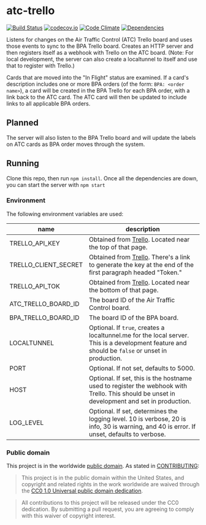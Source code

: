 # atc-trello

[![Build Status](https://travis-ci.org/18F/atc-trello.svg?branch=develop)](https://travis-ci.org/18F/atc-trello)
[![codecov.io](https://codecov.io/github/18F/atc-trello/coverage.svg?branch=develop)](https://codecov.io/github/18F/atc-trello?branch=develop)
[![Code Climate](https://codeclimate.com/github/18F/atc-trello/badges/gpa.svg)](https://codeclimate.com/github/18F/atc-trello)
[![Dependencies](https://david-dm.org/18F/atc-trello.svg)](https://david-dm.org/18F/atc-trello)

Listens for changes on the Air Traffic Control (ATC) Trello board and uses those events to sync to the BPA Trello board.  Creates an HTTP server and then registers itself as a webhook with Trello on the ATC board.  (Note: For local development, the server can also create a localtunnel to itself and use that to register with Trello.)

Cards that are moved into the "In Flight" status are examined.  If a card's description includes one or more BPA orders (of the form: `BPA: <order name>`), a card will be created in the BPA Trello for each BPA order, with a link back to the ATC card.  The ATC card will then be updated to include links to all applicable BPA orders.

## Planned

The server will also listen to the BPA Trello board and will update the labels on ATC cards as BPA order moves through the system.

## Running

Clone this repo, then run `npm install`.  Once all the dependencies are down, you can start the server with `npm start`

### Environment

The following environment variables are used:

name                 | description
-------------------- | ------------------------------------------------------------------------------------------------------------------------------------------------
TRELLO_API_KEY       | Obtained from [Trello](https://trello.com/app-key). Located near the top of that page.
TRELLO_CLIENT_SECRET | Obtained from [Trello](https://trello.com/app-key). There's a link to generate the key at the end of the first paragraph headed "Token."
TRELLO_API_TOK       | Obtained from [Trello](https://trello.com/app-key). Located near the bottom of that page.
ATC_TRELLO_BOARD_ID  | The board ID of the Air Traffic Control board.
BPA_TRELLO_BOARD_ID  | The board ID of the BPA board.
LOCALTUNNEL          | Optional.  If `true`, creates a localtunnel.me for the local server. This is a development feature and should be `false` or unset in production.
PORT                 | Optional.  If not set, defaults to 5000.
HOST                 | Optional.  If set, this is the hostname used to register the webhook with Trello. This should be unset in development and set in production.
LOG_LEVEL            | Optional.  If set, determines the logging level.  10 is verbose, 20 is info, 30 is warning, and 40 is error. If unset, defaults to verbose.      |

### Public domain

This project is in the worldwide [public domain](LICENSE.md). As stated in [CONTRIBUTING](CONTRIBUTING.md):

> This project is in the public domain within the United States, and copyright and related rights in the work worldwide are waived through the [CC0 1.0 Universal public domain dedication](https://creativecommons.org/publicdomain/zero/1.0/).

> All contributions to this project will be released under the CC0 dedication. By submitting a pull request, you are agreeing to comply with this waiver of copyright interest.
